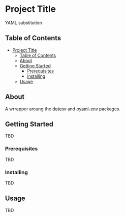 # Project Title

YAML substitution

## Table of Contents

- [Project Title](#project-title)
  - [Table of Contents](#table-of-contents)
  - [About ](#about-)
  - [Getting Started ](#getting-started-)
    - [Prerequisites](#prerequisites)
    - [Installing](#installing)
  - [Usage ](#usage-)

## About <a name = "about"></a>

A wrrapper aroung the [dotenv](https://pypi.org/project/dotenv/) and [pyaml-env](https://pypi.org/project/pyaml-env/) packages.

## Getting Started <a name = "getting_started"></a>

TBD

### Prerequisites

TBD

### Installing

TBD

## Usage <a name = "usage"></a>

TBD
